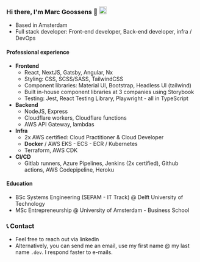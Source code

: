 ### Hi there, I'm Marc Goossens 👋 <a href="https://www.linkedin.com/in/marcgoos/"><img height="20" src="https://user-images.githubusercontent.com/46517096/166973395-19676cd8-f8ec-4abf-83ff-da8243505b82.png"/></a>

<!--
**m-goos/m-goos** is a ✨ _special_ ✨ repository because its `README.md` (this file) appears on your GitHub profile.

Here are some ideas to get you started:

- 🔭 I’m currently working on ...
- 🌱 I’m currently learning ...
- 👯 I’m looking to collaborate on ...
- 🤔 I’m looking for help with ...
- 💬 Ask me about ...
- 📫 How to reach me: ...
- 😄 Pronouns: ...
- ⚡ Fun fact: ...
-->

- Based in Amsterdam
- Full stack developer: Front-end developer, Back-end developer, infra / DevOps

#### Professional experience

- **Frontend**
  - React, NextJS, Gatsby, Angular, Nx
  - Styling: CSS, SCSS/SASS, TailwindCSS
  - Component libraries: Material UI, Bootstrap, Headless UI (tailwind)
  - Built in-house component libraries at 3 companies using Storybook
  - Testing: Jest, React Testing Library, Playwright - all in TypeScript
- **Backend**
  - NodeJS, Express
  - Cloudflare workers, Cloudflare functions
  - AWS API Gateway, lambdas
- **Infra**
  - 2x AWS certified: Cloud Practitioner & Cloud Developer
  - **Docker** / AWS EKS - ECS - ECR / Kubernetes
  - Terraform, AWS CDK
- **CI/CD**
  - Gitlab runners, Azure Pipelines, Jenkins (2x certified), Github actions, AWS Codepipeline, Heroku

#### Education
- BSc Systems Engineering (SEPAM - IT Track) @ Delft University of Technology
- MSc Entrepreneurship @ University of Amsterdam - Business School

### 📞 Contact
- Feel free to reach out via linkedin
- Alternatively, you can send me an email, use my first name @ my last name `.dev`. I respond faster to e-mails.

